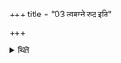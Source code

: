 +++
title = "03 त्वमग्ने रुद्र इति"

+++

<details><summary>थिते</summary>

त्वमग्ने रुद्र इति शतरुद्रीयस्य रूपम् । अपरं चतुर्गृहीतम् ३
</details>
